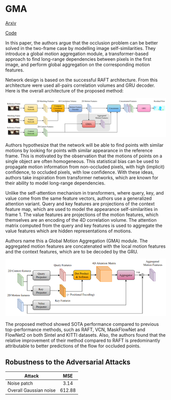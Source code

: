 # GMA

[Arxiv](https://arxiv.org/pdf/2104.02409v3.pdf)

[Code](https://github.com/zacjiang/GMA)


In this paper, the authors argue that the occlusion problem can be better solved in the two-frame case by modelling image self-similarities. They introduce a global motion aggregation module, a transformer-based approach to find long-range dependencies between pixels in the first image, and perform global aggregation on the corresponding motion features.


Network design is based on the successful RAFT architecture. From this architecture were used all-pairs correlation volumes and GRU decoder. Here is the overall architecture of the proposed method: 

![alt text](https://github.com/franchukpetro/ml_research_winter_school/blob/main/images/GMA.png)


Authors hypothesize that the network will be able to find points with similar motions by looking for points with similar appearance in the reference frame. This is motivated by the observation that the motions of points on a single object are often homogeneous.  This statistical bias can be used to propagate motion information from non-occluded pixels, with high (implicit) confidence, to occluded pixels, with low confidence. With these ideas, authors take inspiration from transformer networks, which are known for their ability to model long-range dependencies. 

Unlike the self-attention mechanism in transformers, where query, key, and value come from the same feature vectors, authors use a generalized attention variant. Query and key features are projections of the context feature map, which are used to model the appearance self-similarities in frame 1. The value features are projections of the motion features, which themselves are an encoding of the 4D correlation volume. The attention matrix computed from the query and key features is used to aggregate the value features which are hidden representations of motions.


Authors name this a Global Motion Aggregation (GMA) module. The aggregated motion features are concatenated with the local motion features and the context features, which are to be decoded by the GRU.

![alt text](https://github.com/franchukpetro/ml_research_winter_school/blob/main/images/GMA_module.png)


The proposed method showed SOTA performance compared to previous top-performance methods, such as RAFT, VCN, MaskFlowNet and FlowNet2 on both Sintel and KITTI datasets. Also, the authors found that the relative improvement of their method compared to RAFT is predominantly attributable to better predictions of the flow for occluded points.

## Robustness to the Adversarial Attacks

| Attack                      | MSE           |
| ----------------------------|:-------------:| 
| Noise patch                 | 3.14          | 
| Overall Gaussian noise      | 612.88        |
